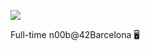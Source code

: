 ![](https://media0.giphy.com/media/v1.Y2lkPTc5MGI3NjExbmt5YW4wcWszdTcwNmhpMHJvbTcyMHdpcnRkdHNndzFxbXNjMGRieSZlcD12MV9pbnRlcm5hbF9naWZfYnlfaWQmY3Q9Zw/26tP7kuM9UVsnXYIg/giphy.webp)

Full-time n00b@42Barcelona :desktop_computer:

<!---
mrlouf/mrlouf is a ✨ special ✨ repository because its `README.md` (this file) appears on your GitHub profile.
You can click the Preview link to take a look at your changes.
--->
